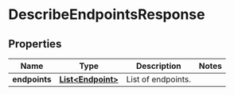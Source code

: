 

# DescribeEndpointsResponse


## Properties

| Name | Type | Description | Notes |
|------------ | ------------- | ------------- | -------------|
|**endpoints** | [**List&lt;Endpoint&gt;**](Endpoint.md) | List of endpoints. |  |



